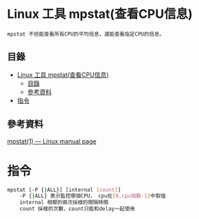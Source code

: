 # Linux 工具 mpstat(查看CPU信息)

```
mpstat 不但能查看所有CPU的平均信息，還能查看指定CPU的信息。
```

## 目錄

- [Linux 工具 mpstat(查看CPU信息)](#linux-工具-mpstat查看cpu信息)
	- [目錄](#目錄)
	- [參考資料](#參考資料)
- [指令](#指令)

## 參考資料

[mpstat(1) — Linux manual page](https://man7.org/linux/man-pages/man1/mpstat.1.html)

# 指令

```bash
mpstat [-P {|ALL}] [internal [count]]
	-P {|ALL} 表示監控哪個CPU， cpu在[0,cpu個數-1]中取值
	internal 相鄰的兩次採樣的間隔時間
	count 採樣的次數，count只能和delay一起使用
```
